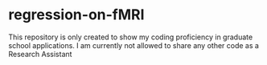 # regression-on-fMRI

This repository is only created to show my coding proficiency in graduate school applications. I am currently not allowed to share any other code as a Research Assistant
